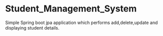# Student_Management_System
Simple Spring boot jpa application which performs add,delete,update and displaying student details.
